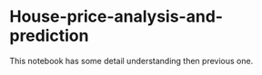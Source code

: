 # House-price-analysis-and-prediction
This notebook has some detail understanding then previous one.
